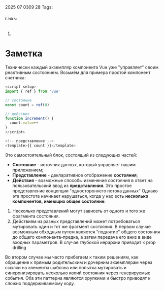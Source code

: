 2025 07 0309 28
Tags: 
###### Links: 
1) 
# Заметка
Технически каждый экземпляр компонента Vue уже "управляет" своим реактивным состоянием. Возьмём для примера простой компонент счетчика:
```js
<script setup>
import { ref } from 'vue'

// состояние
const count = ref(0)

// действия
function increment() {
  count.value++
}
</script>

<!-- представление -->
<template>{{ count }}</template>
```
Это самостоятельный блок, состоящий из следующих частей:

- **Состояние** - источник данных, который управляет нашим приложением;
- **Представление** - декларативное отображение **состояния**;
- **Действия** - возможные способы изменения состояния в ответ на пользовательский ввод из **представления**.
Это простое представление концепции "одностороннего потока данных"
Однако эта простота начинает нарушаться, когда у нас есть **несколько компонентов, имеющих общее состояние**:

1. Несколько представлений могут зависеть от одного и того же фрагмента состояния.
2. Действиям из разных представлений может потребоваться мутировать один и тот же фрагмент состояния.
В первом случае возможным обходным путем является "поднятие" общего состояния до общего компонента-предка, а затем передача его вниз в виде входных параметров. В случае глубокой иерархии приводит к prop drilling

Во втором случае мы часто прибегаем к таким решениям, как обращение к прямым родительским и дочерним экземплярам через ссылки на элементы шаблона или попытка мутировать и синхронизировать несколько копий состояния через генерируемые события. Оба эти паттерна являются хрупкими и быстро приводят к сложно поддерживаемому коду.